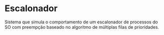 # Escalonador
 Sistema que simula o comportamento de um escalonador de processos do SO com preempção baseado no algoritmo de múltiplas filas de prioridades.
